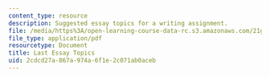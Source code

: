 ```yaml
---
content_type: resource
description: Suggested essay topics for a writing assignment.
file: /media/https%3A/open-learning-course-data-rc.s3.amazonaws.com/21g-010-introduction-to-european-and-latin-american-fiction-fall-2006/2cdcd27a867a974a6f1e2c071ab0aceb_MIT21G_010F06_last_essay.pdf
file_type: application/pdf
resourcetype: Document
title: Last Essay Topics
uid: 2cdcd27a-867a-974a-6f1e-2c071ab0aceb
---
```

